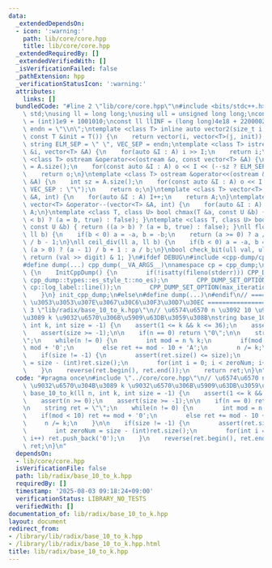 ```yaml
---
data:
  _extendedDependsOn:
  - icon: ':warning:'
    path: lib/core/core.hpp
    title: lib/core/core.hpp
  _extendedRequiredBy: []
  _extendedVerifiedWith: []
  _isVerificationFailed: false
  _pathExtension: hpp
  _verificationStatusIcon: ':warning:'
  attributes:
    links: []
  bundledCode: "#line 2 \"lib/core/core.hpp\"\n#include <bits/stdc++.h>\nusing namespace\
    \ std;\nusing ll = long long;\nusing ull = unsigned long long;\nconst int INF\
    \ = (int)1e9 + 1001010;\nconst ll llINF = (long long)4e18 + 22000020;\nconst string\
    \ endn = \"\\n\";\ntemplate <class T> inline auto vector2(size_t i, size_t j,\
    \ const T &init = T()) {\n    return vector(i, vector<T>(j, init));\n}\nconst\
    \ string ELM_SEP = \" \", VEC_SEP = endn;\ntemplate <class T> istream &operator>>(istream\
    \ &i, vector<T> &A) {\n    for(auto &I : A) i >> I;\n    return i;\n}\ntemplate\
    \ <class T> ostream &operator<<(ostream &o, const vector<T> &A) {\n    int sz\
    \ = A.size();\n    for(const auto &I : A) o << I << (--sz ? ELM_SEP : \"\");\n\
    \    return o;\n}\ntemplate <class T> ostream &operator<<(ostream &o, const vector<vector<T>>\
    \ &A) {\n    int sz = A.size();\n    for(const auto &I : A) o << I << (--sz ?\
    \ VEC_SEP : \"\");\n    return o;\n}\ntemplate <class T> vector<T> &operator++(vector<T>\
    \ &A, int) {\n    for(auto &I : A) I++;\n    return A;\n}\ntemplate <class T>\
    \ vector<T> &operator--(vector<T> &A, int) {\n    for(auto &I : A) I--;\n    return\
    \ A;\n}\ntemplate <class T, class U> bool chmax(T &a, const U &b) { return ((a\
    \ < b) ? (a = b, true) : false); }\ntemplate <class T, class U> bool chmin(T &a,\
    \ const U &b) { return ((a > b) ? (a = b, true) : false); }\nll floor_div(ll a,\
    \ ll b) {\n    if(b < 0) a = -a, b = -b;\n    return (a >= 0) ? a / b : (a + 1)\
    \ / b - 1;\n}\nll ceil_div(ll a, ll b) {\n    if(b < 0) a = -a, b = -b;\n    return\
    \ (a > 0) ? (a - 1) / b + 1 : a / b;\n}\nbool check_bit(ull val, ull digit) {\
    \ return (val >> digit) & 1; }\n#ifdef DEBUG\n#include <cpp-dump/cpp-dump.hpp>\n\
    #define dump(...) cpp_dump(__VA_ARGS__)\nnamespace cp = cpp_dump;\nstruct InitCppDump\
    \ {\n    InitCppDump() {\n        if(!isatty(fileno(stderr))) CPP_DUMP_SET_OPTION(es_style,\
    \ cpp_dump::types::es_style_t::no_es);\n        CPP_DUMP_SET_OPTION(log_label_func,\
    \ cp::log_label::line());\n        CPP_DUMP_SET_OPTION(max_iteration_count, 30);\n\
    \    }\n} init_cpp_dump;\n#else\n#define dump(...)\n#endif\n// ====================\
    \ \u3053\u3053\u307E\u3067\u30C6\u30F3\u30D7\u30EC ====================\n#line\
    \ 3 \"lib/radix/base_10_to_k.hpp\"\n// \u6574\u6570 n \u3092 10 \u9032\u6570\u304B\
    \u3089 k \u9032\u6570\u306B\u5909\u63DB\u3059\u308B\nstring base_10_to_k(ll n,\
    \ int k, int size = -1) {\n    assert(1 <= k && k <= 36);\n    assert(n >= 0);\n\
    \    assert(size >= -1);\n\n    if(n == 0) return \"0\";\n\n    string ret = \"\
    \";\n    while(n != 0) {\n        int mod = n % k;\n        if(mod < 10) ret +=\
    \ mod + '0';\n        else ret += mod - 10 + 'A';\n        n /= k;\n    }\n\n\
    \    if(size != -1) {\n        assert(ret.size() <= size);\n        int zeroNum\
    \ = size - (int)ret.size();\n        for(int i = 0; i < zeroNum; i++) ret.push_back('0');\n\
    \    }\n    reverse(ret.begin(), ret.end());\n    return ret;\n}\n"
  code: "#pragma once\n#include \"../core/core.hpp\"\n// \u6574\u6570 n \u3092 10\
    \ \u9032\u6570\u304B\u3089 k \u9032\u6570\u306B\u5909\u63DB\u3059\u308B\nstring\
    \ base_10_to_k(ll n, int k, int size = -1) {\n    assert(1 <= k && k <= 36);\n\
    \    assert(n >= 0);\n    assert(size >= -1);\n\n    if(n == 0) return \"0\";\n\
    \n    string ret = \"\";\n    while(n != 0) {\n        int mod = n % k;\n    \
    \    if(mod < 10) ret += mod + '0';\n        else ret += mod - 10 + 'A';\n   \
    \     n /= k;\n    }\n\n    if(size != -1) {\n        assert(ret.size() <= size);\n\
    \        int zeroNum = size - (int)ret.size();\n        for(int i = 0; i < zeroNum;\
    \ i++) ret.push_back('0');\n    }\n    reverse(ret.begin(), ret.end());\n    return\
    \ ret;\n}\n"
  dependsOn:
  - lib/core/core.hpp
  isVerificationFile: false
  path: lib/radix/base_10_to_k.hpp
  requiredBy: []
  timestamp: '2025-08-03 09:18:24+09:00'
  verificationStatus: LIBRARY_NO_TESTS
  verifiedWith: []
documentation_of: lib/radix/base_10_to_k.hpp
layout: document
redirect_from:
- /library/lib/radix/base_10_to_k.hpp
- /library/lib/radix/base_10_to_k.hpp.html
title: lib/radix/base_10_to_k.hpp
---
```


